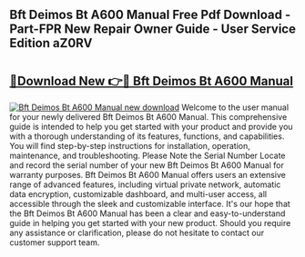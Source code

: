 ## Bft Deimos Bt A600 Manual Free Pdf Download - Part-FPR New Repair Owner Guide - User Service Edition aZ0RV

# <h2><a href="http://bc29117.oget.top/?id=Bft+Deimos+Bt+A600+Manual">🔗Download New 👉🔴 Bft Deimos Bt A600 Manual</a></h2>

[![Bft Deimos Bt A600 Manual new download](https://i.imgur.com/5g1atiW.png)](http://bc29117.oget.top/?id=Bft+Deimos+Bt+A600+Manual)
Welcome to the user manual for your newly delivered Bft Deimos Bt A600 Manual. This comprehensive guide is intended to help you get started with your product and provide you with a thorough understanding of its features, functions, and capabilities. You will find step-by-step instructions for installation, operation, maintenance, and troubleshooting. Please Note the Serial Number Locate and record the serial number of your new Bft Deimos Bt A600 Manual for warranty purposes. Bft Deimos Bt A600 Manual offers users an extensive range of advanced features, including virtual private network, automatic data encryption, customizable dashboard, and multi-user access, all accessible through the sleek and customizable interface. It's our hope that the Bft Deimos Bt A600 Manual has been a clear and easy-to-understand guide in helping you get started with your new product. Should you require any assistance or clarification, please do not hesitate to contact our customer support team.
